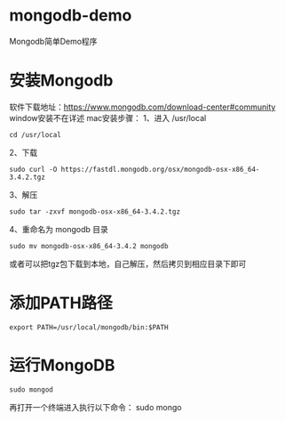 # mongodb-demo
Mongodb简单Demo程序

# 安装Mongodb
软件下载地址：https://www.mongodb.com/download-center#community
window安装不在详述
mac安装步骤：
1、进入 /usr/local
```
cd /usr/local
```
2、下载
```
sudo curl -O https://fastdl.mongodb.org/osx/mongodb-osx-x86_64-3.4.2.tgz
```
3、解压
```
sudo tar -zxvf mongodb-osx-x86_64-3.4.2.tgz
```
4、重命名为 mongodb 目录
```
sudo mv mongodb-osx-x86_64-3.4.2 mongodb
```
或者可以把tgz包下载到本地，自己解压，然后拷贝到相应目录下即可

# 添加PATH路径
```
export PATH=/usr/local/mongodb/bin:$PATH
```
# 运行MongoDB
```
sudo mongod
```
再打开一个终端进入执行以下命令：
sudo mongo


